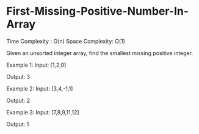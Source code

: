 # First-Missing-Positive-Number-In-Array
Time Complexity : O(n) 
Space Complexity: O(1)

Given an unsorted integer array, find the smallest missing positive integer.

Example 1:
Input: [1,2,0]

Output: 3

Example 2:
Input: [3,4,-1,1]

Output: 2

Example 3:
Input: [7,8,9,11,12]

Output: 1
